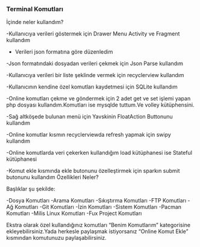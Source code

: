 <h3>Terminal Komutları</h3>

İçinde neler kullandım?

-Kullanıcıya verileri göstermek için Drawer Menu Activity ve Fragment kullandım
- Verileri json formatına göre düzenledim

-Json formatındaki dosyadan verileri çekmek için Json Parse kullandım

-Kullanıcıya verileri bir liste şeklinde vermek için recyclerview kullandım

-Kullanıcının kendine özel komutları kaydetmesi için SQLite kullandım

-Online komutları çekme ve göndermek için 2 adet get ve set işlemi yapan php dosyası kullandım.Komutları ise mysqlde tuttum.Ve volley kütüphensini.

-Sağ altköşede bulunan menü için Yavskinin FloatAction Buttonunu kullandım

-Online komutlar kısmın recyclerviewda refresh yapmak için swipy kullandım

-Online komutlarda veri çekerken kullandığım load kütüphanesi ise Stateful kütüphanesi

-Komut ekle kısmında ekle butonunu özelleştirmek için sparkın submit butonunu kullandım
Özellikleri Neler?

Başlıklar şu şekilde:

-Dosya Komutları
 -Arama Komutları
 -Sıkıştırma Komutları
 -FTP Komutları
 -Ağ Komutları
 -Git Komutları
 -İzin Komutları
 -Sistem Komutları
 -Pacman Komutları
 -Milis Linux Komutları
 -Fux Project Komutları

Ekstra olarak özel kullandığınız komutları “Benim Komutlarım” kategorisine ekleyebilirsiniz.Yada herkesle paylaşmak istiyorsanız “Online Komut Ekle” kısmından komutunuzu paylaşabilirsiniz.
